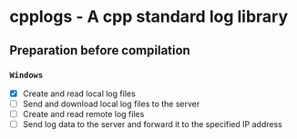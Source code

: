 # cpplogs - A cpp standard log library
## Preparation before compilation
### `Windows`
- [X] Create and read local log files
- [ ] Send and download local log files to the server
- [ ] Create and read remote log files
- [ ] Send log data to the server and forward it to the specified IP address
